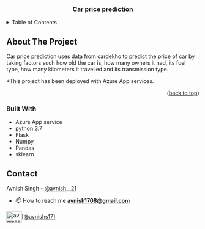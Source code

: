 
<div id="top"></div>

<div align="center">
  <h3 align="center">Car price prediction</h3>
</div>

<!-- TABLE OF CONTENTS -->
<details>
  <summary>Table of Contents</summary>
  <ol>
    <li>
      <a href="#about-the-project">About The Project</a>
      <ul>
        <li><a href="#built-with">Built With</a></li>
      </ul>
    </li>
    <li><a href="#contact">Contact</a></li>
  </ol>
</details>

<!-- ABOUT THE PROJECT -->
## About The Project

Car price prediction uses data from cardekho to predict the price of car by taking factors such how old the car is, 
how many owners it had, its fuel type, how many kilometers it travelled and its transmission type.

*This project has been deployed with Azure App services.

<p align="right">(<a href="#top">back to top</a>)</p>

### Built With

* Azure App service
* python 3.7
* Flask
* Numpy
* Pandas
* sklearn

<!-- CONTACT -->
## Contact

Avnish Singh - [@avnish__21](https://twitter.com/avnish__21) 



- 📫 How to reach me **avnish1708@gmail.com**

<a href="https://linkedin.com/in/avnishs17" target="blank"><img align="center" src="https://raw.githubusercontent.com/rahuldkjain/github-profile-readme-generator/master/src/images/icons/Social/linked-in-alt.svg" alt="avnishs17" height="30" width="40" />[@avnishs17]</a>





